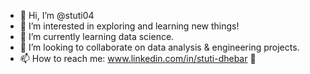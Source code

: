 - 👋 Hi, I’m @stuti04
- 👀 I’m interested in exploring and learning new things!
- 🌱 I’m currently learning data science.
- 💞️ I’m looking to collaborate on data analysis & engineering projects.
- 📫 How to reach me: www.linkedin.com/in/stuti-dhebar 🙂

<!---
stuti04/stuti04 is a ✨ special ✨ repository because its `README.md` (this file) appears on your GitHub profile.
You can click the Preview link to take a look at your changes.
--->
